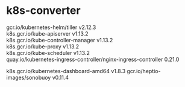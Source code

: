 # k8s-converter


gcr.io/kubernetes-helm/tiller                                    v2.12.3      
k8s.gcr.io/kube-apiserver                                        v1.13.2      
k8s.gcr.io/kube-controller-manager                               v1.13.2      
k8s.gcr.io/kube-proxy                                            v1.13.2      
k8s.gcr.io/kube-scheduler                                        v1.13.2      
quay.io/kubernetes-ingress-controller/nginx-ingress-controller   0.21.0       



k8s.gcr.io/kubernetes-dashboard-amd64      v1.8.3
gcr.io/heptio-images/sonobuoy              v0.11.4